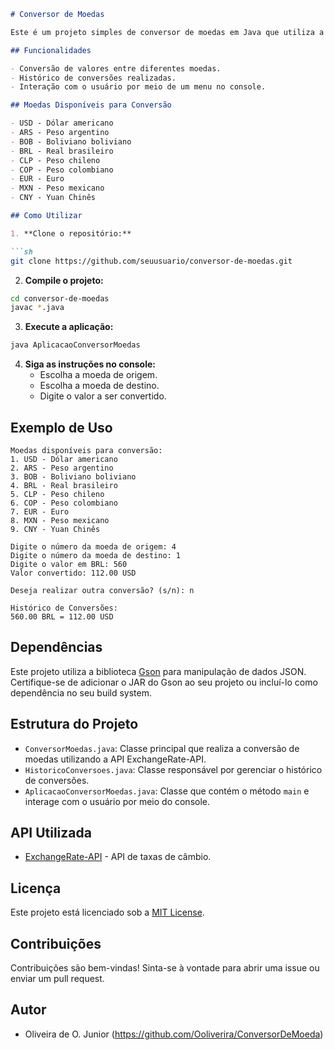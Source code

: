```markdown
# Conversor de Moedas

Este é um projeto simples de conversor de moedas em Java que utiliza a API ExchangeRate-API para obter as taxas de câmbio mais recentes. O usuário pode converter valores entre diferentes moedas e visualizar o histórico das últimas conversões realizadas.

## Funcionalidades

- Conversão de valores entre diferentes moedas.
- Histórico de conversões realizadas.
- Interação com o usuário por meio de um menu no console.

## Moedas Disponíveis para Conversão

- USD - Dólar americano
- ARS - Peso argentino
- BOB - Boliviano boliviano
- BRL - Real brasileiro
- CLP - Peso chileno
- COP - Peso colombiano
- EUR - Euro
- MXN - Peso mexicano
- CNY - Yuan Chinês

## Como Utilizar

1. **Clone o repositório:**

```sh
git clone https://github.com/seuusuario/conversor-de-moedas.git
```

2. **Compile o projeto:**

```sh
cd conversor-de-moedas
javac *.java
```

3. **Execute a aplicação:**

```sh
java AplicacaoConversorMoedas
```

4. **Siga as instruções no console:**
    - Escolha a moeda de origem.
    - Escolha a moeda de destino.
    - Digite o valor a ser convertido.

## Exemplo de Uso

```plaintext
Moedas disponíveis para conversão:
1. USD - Dólar americano
2. ARS - Peso argentino
3. BOB - Boliviano boliviano
4. BRL - Real brasileiro
5. CLP - Peso chileno
6. COP - Peso colombiano
7. EUR - Euro
8. MXN - Peso mexicano
9. CNY - Yuan Chinês

Digite o número da moeda de origem: 4
Digite o número da moeda de destino: 1
Digite o valor em BRL: 560
Valor convertido: 112.00 USD

Deseja realizar outra conversão? (s/n): n

Histórico de Conversões:
560.00 BRL = 112.00 USD
```

## Dependências

Este projeto utiliza a biblioteca [Gson](https://github.com/google/gson) para manipulação de dados JSON. Certifique-se de adicionar o JAR do Gson ao seu projeto ou incluí-lo como dependência no seu build system.

## Estrutura do Projeto

- `ConversorMoedas.java`: Classe principal que realiza a conversão de moedas utilizando a API ExchangeRate-API.
- `HistoricoConversoes.java`: Classe responsável por gerenciar o histórico de conversões.
- `AplicacaoConversorMoedas.java`: Classe que contém o método `main` e interage com o usuário por meio do console.

## API Utilizada

- [ExchangeRate-API](https://www.exchangerate-api.com/) - API de taxas de câmbio.

## Licença

Este projeto está licenciado sob a [MIT License](LICENSE).

## Contribuições

Contribuições são bem-vindas! Sinta-se à vontade para abrir uma issue ou enviar um pull request.

## Autor

- Oliveira de O. Junior (https://github.com/Ooliverira/ConversorDeMoeda)

```
